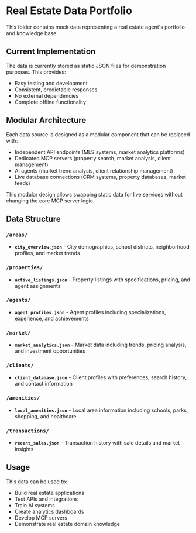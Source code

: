 # Real Estate Data Portfolio

This folder contains mock data representing a real estate agent's portfolio and knowledge base.

## Current Implementation

The data is currently stored as static JSON files for demonstration purposes. This provides:
- Easy testing and development
- Consistent, predictable responses
- No external dependencies
- Complete offline functionality

## Modular Architecture

Each data source is designed as a modular component that can be replaced with:
- Independent API endpoints (MLS systems, market analytics platforms)
- Dedicated MCP servers (property search, market analysis, client management)
- AI agents (market trend analysis, client relationship management)
- Live database connections (CRM systems, property databases, market feeds)

This modular design allows swapping static data for live services without changing the core MCP server logic.

## Data Structure

### `/areas/`
- **`city_overview.json`** - City demographics, school districts, neighborhood profiles, and market trends

### `/properties/`
- **`active_listings.json`** - Property listings with specifications, pricing, and agent assignments

### `/agents/`
- **`agent_profiles.json`** - Agent profiles including specializations, experience, and achievements

### `/market/`
- **`market_analytics.json`** - Market data including trends, pricing analysis, and investment opportunities

### `/clients/`
- **`client_database.json`** - Client profiles with preferences, search history, and contact information

### `/amenities/`
- **`local_amenities.json`** - Local area information including schools, parks, shopping, and healthcare

### `/transactions/`
- **`recent_sales.json`** - Transaction history with sale details and market insights

## Usage

This data can be used to:
- Build real estate applications
- Test APIs and integrations
- Train AI systems
- Create analytics dashboards
- Develop MCP servers
- Demonstrate real estate domain knowledge 